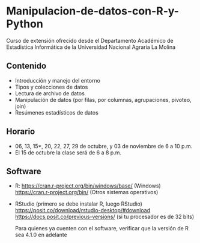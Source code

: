 # Manipulacion-de-datos-con-R-y-Python

Curso de extensión ofrecido desde el Departamento Académico de Estadistica Informática de la Universidad Nacional Agraria La Molina

## Contenido

- Introducción y manejo del entorno
- Tipos y colecciones de datos
- Lectura de archivo de datos
- Manipulación de datos (por filas, por columnas, agrupaciones, pivoteo, join)
- Resúmenes estadísticos de datos

## Horario

- 06, 13, 15*, 20, 22, 27,  29 de octubre, y 03 de noviembre de 6 a 10 p.m.
- El 15 de octubre la clase será de 6 a 8 p.m.

## Software

- R:
  https://cran.r-project.org/bin/windows/base/ (Windows)
  https://cran.r-project.org/bin/ (Otros sistemas operativos)
- RStudio (primero se debe instalar R, luego RStudio)
  https://posit.co/download/rstudio-desktop/#download
  https://docs.posit.co/previous-versions/ (si tu procesador es de 32 bits)

  Para quienes ya cuenten con el software, verificar que la versión de R sea 4.1.0 en adelante
